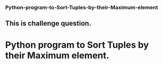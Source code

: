 ### Python-program-to-Sort-Tuples-by-their-Maximum-element
## This is challenge question.
# Python program to Sort Tuples by their Maximum element.
